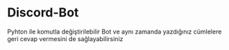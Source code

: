 # Discord-Bot
Pyhton ile komutla değiştirilebilir Bot ve aynı zamanda yazdığınız cümlelere geri cevap vermesini de sağlayabilirsiniz
